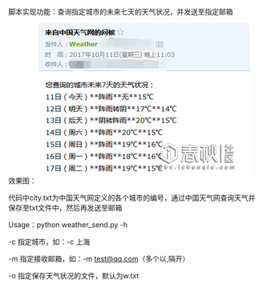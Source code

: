 脚本实现功能：查询指定城市的未来七天的天气状况，并发送至指定邮箱

效果图：
![weather](https://github.com/zmiaomiao/study-python/blob/master/img/weather.png)

代码中city.txt为中国天气网定义的各个城市的编号，通过中国天气网查询天气并保存至txt文件中，然后再发送至邮箱

Usage：python weather_send.py -h

-c 指定城市，如：-c 上海

-m 指定接收邮箱，如：-m test@qq.com（多个以,隔开）

-o 指定保存天气状况的文件，默认为w.txt
